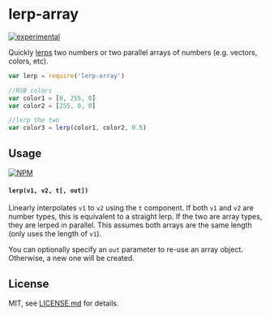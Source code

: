 # lerp-array

[![experimental](http://badges.github.io/stability-badges/dist/experimental.svg)](http://github.com/badges/stability-badges)

Quickly [lerps](https://nodei.co/npm/lerp-array/) two numbers or two parallel arrays of numbers (e.g. vectors, colors, etc). 

```js
var lerp = require('lerp-array')

//RGB colors
var color1 = [0, 255, 0]
var color2 = [255, 0, 0]

//lerp the two
var color3 = lerp(color1, color2, 0.5)
```

## Usage

[![NPM](https://nodei.co/npm/lerp-array.png)](https://nodei.co/npm/lerp-array/)

#### `lerp(v1, v2, t[, out])`

Linearly interpolates `v1` to `v2` using the `t` component. If both `v1` and `v2` are number types, this is equivalent to a straight lerp. If the two are array types, they are lerped in parallel. This assumes both arrays are the same length (only uses the length of `v1`).

You can optionally specify an `out` parameter to re-use an array object. Otherwise, a new one will be created.

## License

MIT, see [LICENSE.md](http://github.com/mattdesl/lerp-array/blob/master/LICENSE.md) for details.
